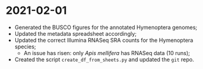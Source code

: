 # 2021-02-01

- Generated the BUSCO figures for the annotated Hymenoptera genomes;
- Updated the metadata spreadsheet accordingly;
- Updated the correct Illumina RNASeq SRA counts for the Hymenoptera species;
    - An issue has risen: only *Apis mellifera* has RNASeq data (10 runs);
- Created the script `create_df_from_sheets.py` and updated the `git` repo.